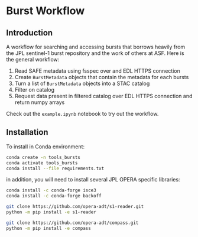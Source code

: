# Burst Workflow

## Introduction
A workflow for searching and accessing bursts that borrows heavily from the JPL sentinel-1 burst repository and the work of others at ASF. Here is the general workflow:

1. Read SAFE metadata using fsspec over and EDL HTTPS connection
2. Create `BurstMetadata` objects that contain the metadata for each bursts
3. Turn a list of `BurstMetadata` objects into a STAC catalog
4. Filter on catalog
5. Request data present in filtered catalog over EDL HTTPS connection and return numpy arrays

Check out the `example.ipynb` notebook to try out the workflow.

## Installation
To install in Conda environment:
```bash
conda create -n tools_bursts
conda activate tools_bursts
conda install --file requirements.txt
```
in addition, you will need to install several JPL OPERA specific libraries:
```bash
conda install -c conda-forge isce3
conda install -c conda-forge backoff

git clone https://github.com/opera-adt/s1-reader.git
python -m pip install -e s1-reader

git clone https://github.com/opera-adt/compass.git
python -m pip install -e compass
```
